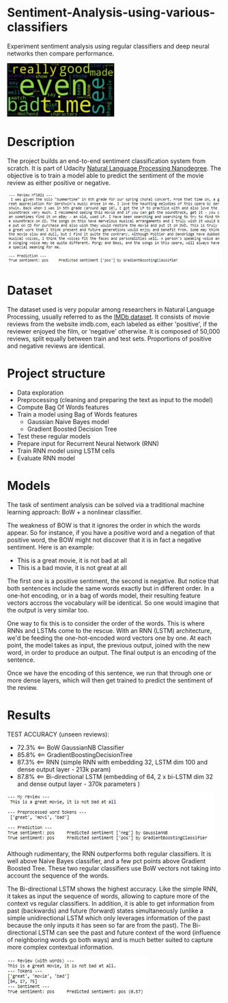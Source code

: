 # Sentiment-Analysis-using-various-classifiers
Experiment sentiment analysis using regular classifiers and deep neural networks then compare performance.

![](asset/poscloudword.jpg)

# Description

The project builds an end-to-end sentiment classification system from scratch. It is part of Udacity [Natural Language Processing Nanodegree](https://www.udacity.com/course/natural-language-processing-nanodegree--nd892).
The objective is to train a model able to predict the sentiment of the movie review as either positive or negative.

![](asset/intro.jpg) 

# Dataset

The dataset used is very popular among researchers in Natural Language Processing, usually referred to as the [IMDb dataset](http://ai.stanford.edu/~amaas/data/sentiment/). It consists of movie reviews from the website imdb.com, each labeled as either 'positive', if the reviewer enjoyed the film, or 'negative' otherwise.
It is composed of 50,000 reviews, split equally between train and test sets. Proportions of positive and negative reviews are identical.

# Project structure
- Data exploration
- Preprocessing (cleaning and preparing the text as input to the model)
- Compute Bag Of Words features
- Train a model using Bag of Words features
    - Gaussian Naive Bayes model
    - Gradient Boosted Decision Tree
- Test these regular models
- Prepare input for Recurrent Neural Network (RNN)
- Train RNN model using LSTM cells
- Evaluate RNN model

# Models

The task of sentiment analysis can be solved via a traditional machine learning approach: BoW + a nonlinear classifier. 

The weakness of BOW is that it ignores the order in which the words appear. So for instance, if you have a positive word and a negation of that positive word, the BOW might not discover that it is in fact a negative sentiment. Here is an example:
- This is a great movie, it is not bad at all
- This is a bad movie, it is not great at all

The first one is a positive sentiment, the second is negative. But notice that both sentences include the same words exactly but in different order. In a one-hot encoding, or in a bag of words model, their resulting feature vectors accross the vocabulary will be identical. So one would imagine that the output is very similar too.

One way to fix this is to consider the order of the words. This is where RNNs and LSTMs come to the rescue. With an RNN (LSTM) architecture, we'd be feeding the one-hot-encoded word vectors one by one. At each point, the model takes as input, the previous output, joined with the new word, in order to produce an output. The final output is an encoding of the sentence.

Once we have the encoding of this sentence, we run that through one or more dense layers, which will then get trained to predict the sentiment of the review.

# Results

TEST ACCURACY (unseen reviews):

- 72.3% <== BoW GaussianNB Classifier
- 85.8% <== GradientBoostingDecisionTree
- 87.3% <== RNN (simple RNN with embedding 32, LSTM dim 100 and dense output layer - 213k param)
- 87.8% <== Bi-directional LSTM (embedding of 64, 2 x bi-LSTM dim 32 and dense output layer - 370k parameters )

![](asset/basic.jpg) 

Although rudimentary, the RNN outperforms both regular classifiers. It is well above Naive Bayes classifier, and a few pct points above Gradient Boosted Tree. These two regular classifiers use BoW vectors not taking into account the sequence of the words.

The Bi-directional LSTM shows the highest accuracy. Like the simple RNN, it takes as input the sequence of words, allowing to capture more of the context vs regular classifiers. In addition, it is able to get information from past (backwards) and future (forward) states simultaneously (unlike a simple unidirectional LSTM which only leverages information of the past because the only inputs it has seen so far are from the past). The Bi-directional LSTM can see the past and future context of the word (influence of neighboring words go both ways) and is much better suited to capture more complex contextual information.

![](asset/best.jpg) 

